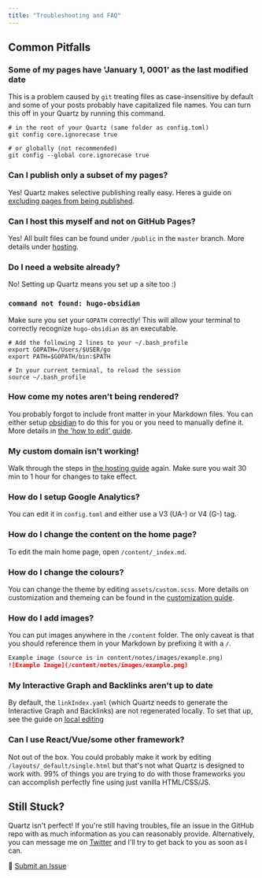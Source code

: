 ```yaml
---
title: "Troubleshooting and FAQ"
---
```


## Common Pitfalls
### Some of my pages have 'January 1, 0001' as the last modified date
This is a problem caused by `git` treating files as case-insensitive by default and some of your posts probably have capitalized file names. You can turn this off in your Quartz by running this command.

```shell
# in the root of your Quartz (same folder as config.toml)
git config core.ignorecase true

# or globally (not recommended)
git config --global core.ignorecase true
```

### Can I publish only a subset of my pages?
Yes! Quartz makes selective publishing really easy. Heres a guide on [excluding pages from being published](private/notes/ignore%20notes.md).

### Can I host this myself and not on GitHub Pages?
Yes! All built files can be found under `/public` in the `master` branch. More details under [hosting](private/notes/hosting.md).

### Do I need a website already?
No! Setting up Quartz means you set up a site too :)

### `command not found: hugo-obsidian`
Make sure you set your `GOPATH` correctly! This will allow your terminal to correctly recognize `hugo-obsidian` as an executable.

```shell
# Add the following 2 lines to your ~/.bash_profile
export GOPATH=/Users/$USER/go
export PATH=$GOPATH/bin:$PATH

# In your current terminal, to reload the session
source ~/.bash_profile
```

### How come my notes aren't being rendered?
You probably forgot to include front matter in your Markdown files. You can either setup [obsidian](private/notes/obsidian.md) to do this for you or you need to manually define it. More details in [the 'how to edit' guide](private/notes/editing.md).

### My custom domain isn't working!
Walk through the steps in [the hosting guide](private/notes/hosting.md) again. Make sure you wait 30 min to 1 hour for changes to take effect.

### How do I setup Google Analytics?
You can edit it in `config.toml` and either use a V3 (UA-) or V4 (G-) tag.

### How do I change the content on the home page?
To edit the main home page, open `/content/_index.md`.

### How do I change the colours?
You can change the theme by editing `assets/custom.scss`. More details on customization and themeing can be found in the [customization guide](private/notes/config.md).

### How do I add images?
You can put images anywhere in the `/content` folder. The only caveat is that you should reference them in your Markdown by prefixing it with a `/`.

```markdown
Example image (source is in content/notes/images/example.png)
![Example Image](/content/notes/images/example.png)
```

### My Interactive Graph and Backlinks aren't up to date
By default, the `linkIndex.yaml` (which Quartz needs to generate the Interactive Graph and Backlinks) are not regenerated locally. To set that up, see the guide on [local editing](private/notes/editing.md)

### Can I use React/Vue/some other framework?
Not out of the box. You could probably make it work by editing `/layouts/_default/single.html` but that's not what Quartz is designed to work with. 99% of things you are trying to do with those frameworks you can accomplish perfectly fine using just vanilla HTML/CSS/JS.

## Still Stuck?
Quartz isn't perfect! If you're still having troubles, file an issue in the GitHub repo with as much information as you can reasonably provide. Alternatively, you can message me on [Twitter](https://twitter.com/_jzhao) and I'll try to get back to you as soon as I can.

🐛 [Submit an Issue](https://github.com/jackyzha0/quartz/issues)